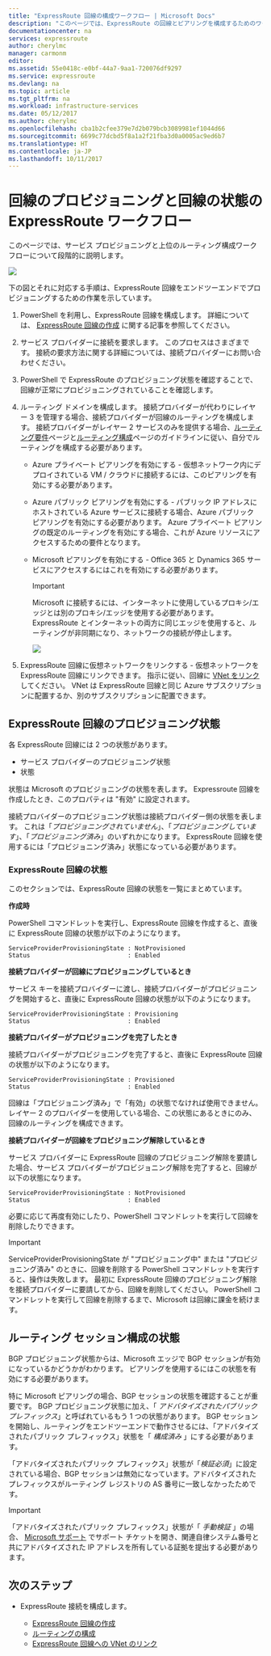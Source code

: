 ```yaml
---
title: "ExpressRoute 回線の構成ワークフロー | Microsoft Docs"
description: "このページでは、ExpressRoute の回線とピアリングを構成するためのワークフローについて段階的に説明します。"
documentationcenter: na
services: expressroute
author: cherylmc
manager: carmonm
editor: 
ms.assetid: 55e0418c-e0bf-44a7-9aa1-720076df9297
ms.service: expressroute
ms.devlang: na
ms.topic: article
ms.tgt_pltfrm: na
ms.workload: infrastructure-services
ms.date: 05/12/2017
ms.author: cherylmc
ms.openlocfilehash: cba1b2cfee379e7d2b079bcb3089981ef1044d66
ms.sourcegitcommit: 6699c77dcbd5f8a1a2f21fba3d0a0005ac9ed6b7
ms.translationtype: HT
ms.contentlocale: ja-JP
ms.lasthandoff: 10/11/2017
---
```

# <a name="expressroute-workflows-for-circuit-provisioning-and-circuit-states"></a>回線のプロビジョニングと回線の状態の ExpressRoute ワークフロー
このページでは、サービス プロビジョニングと上位のルーティング構成ワークフローについて段階的に説明します。

![](./media/expressroute-workflows/expressroute-circuit-workflow.png)

下の図とそれに対応する手順は、ExpressRoute 回線をエンドツーエンドでプロビジョニングするための作業を示しています。 

1. PowerShell を利用し、ExpressRoute 回線を構成します。 詳細については、 [ExpressRoute 回線の作成](expressroute-howto-circuit-classic.md) に関する記事を参照してください。
2. サービス プロバイダーに接続を要求します。 このプロセスはさまざまです。 接続の要求方法に関する詳細については、接続プロバイダーにお問い合わせください。
3. PowerShell で ExpressRoute のプロビジョニング状態を確認することで、回線が正常にプロビジョニングされていることを確認します。 
4. ルーティング ドメインを構成します。 接続プロバイダーが代わりにレイヤー 3 を管理する場合、接続プロバイダーが回線のルーティングを構成します。 接続プロバイダーがレイヤー 2 サービスのみを提供する場合、[ルーティング要件](expressroute-routing.md)ページと[ルーティング構成](expressroute-howto-routing-classic.md)ページのガイドラインに従い、自分でルーティングを構成する必要があります。
   
   * Azure プライベート ピアリングを有効にする - 仮想ネットワーク内にデプロイされている VM / クラウドに接続するには、このピアリングを有効にする必要があります。
   * Azure パブリック ピアリングを有効にする - パブリック IP アドレスにホストされている Azure サービスに接続する場合、Azure パブリック ピアリングを有効にする必要があります。 Azure プライベート ピアリングの既定のルーティングを有効にする場合、これが Azure リソースにアクセスするための要件となります。
   * Microsoft ピアリングを有効にする - Office 365 と Dynamics 365 サービスにアクセスするにはこれを有効にする必要があります。 
     
     > [!IMPORTANT]
     > Microsoft に接続するには、インターネットに使用しているプロキシ/エッジとは別のプロキシ/エッジを使用する必要があります。 ExpressRoute とインターネットの両方に同じエッジを使用すると、ルーティングが非同期になり、ネットワークの接続が停止します。
     > 
     > 
     
     ![](./media/expressroute-workflows/routing-workflow.png)
5. ExpressRoute 回線に仮想ネットワークをリンクする - 仮想ネットワークを ExpressRoute 回線にリンクできます。 指示に従い、回線に [VNet をリンク](expressroute-howto-linkvnet-arm.md) してください。 VNet は ExpressRoute 回線と同じ Azure サブスクリプションに配置するか、別のサブスクリプションに配置できます。

## <a name="expressroute-circuit-provisioning-states"></a>ExpressRoute 回線のプロビジョニング状態
各 ExpressRoute 回線には 2 つの状態があります。

* サービス プロバイダーのプロビジョニング状態
* 状態

状態は Microsoft のプロビジョニングの状態を表します。 Expressroute 回線を作成したとき、このプロパティは "有効" に設定されます。

接続プロバイダーのプロビジョニング状態は接続プロバイダー側の状態を表します。 これは「*プロビジョニングされていません*」、「*プロビジョニングしています*」、「*プロビジョニング済み*」のいずれかになります。 ExpressRoute 回線を使用するには「プロビジョニング済み」状態になっている必要があります。

### <a name="possible-states-of-an-expressroute-circuit"></a>ExpressRoute 回線の状態
このセクションでは、ExpressRoute 回線の状態を一覧にまとめています。

**作成時**

PowerShell コマンドレットを実行し、ExpressRoute 回線を作成すると、直後に ExpressRoute 回線の状態が以下のようになります。

    ServiceProviderProvisioningState : NotProvisioned
    Status                           : Enabled


**接続プロバイダーが回線にプロビジョニングしているとき**

サービス キーを接続プロバイダーに渡し、接続プロバイダーがプロビジョニングを開始すると、直後に ExpressRoute 回線の状態が以下のようになります。

    ServiceProviderProvisioningState : Provisioning
    Status                           : Enabled


**接続プロバイダーがプロビジョニングを完了したとき**

接続プロバイダーがプロビジョニングを完了すると、直後に ExpressRoute 回線の状態が以下のようになります。

    ServiceProviderProvisioningState : Provisioned
    Status                           : Enabled

回線は「プロビジョニング済み」で「有効」の状態でなければ使用できません。 レイヤー 2 のプロバイダーを使用している場合、この状態にあるときにのみ、回線のルーティングを構成できます。

**接続プロバイダーが回線をプロビジョニング解除しているとき**

サービス プロバイダーに ExpressRoute 回線のプロビジョニング解除を要請した場合、サービス プロバイダーがプロビジョニング解除を完了すると、回線が以下の状態になります。

    ServiceProviderProvisioningState : NotProvisioned
    Status                           : Enabled


必要に応じて再度有効にしたり、PowerShell コマンドレットを実行して回線を削除したりできます。  

> [!IMPORTANT]
> ServiceProviderProvisioningState が "プロビジョニング中" または "プロビジョニング済み" のときに、回線を削除する PowerShell コマンドレットを実行すると、操作は失敗します。 最初に ExpressRoute 回線のプロビジョニング解除を接続プロバイダーに要請してから、回線を削除してください。 PowerShell コマンドレットを実行して回線を削除するまで、Microsoft は回線に課金を続けます。
> 
> 

## <a name="routing-session-configuration-state"></a>ルーティング セッション構成の状態
BGP プロビジョニング状態からは、Microsoft エッジで BGP セッションが有効になっているかどうかがわかります。 ピアリングを使用するにはこの状態を有効にする必要があります。

特に Microsoft ピアリングの場合、BGP セッションの状態を確認することが重要です。 BGP プロビジョニング状態に加え、「 *アドバタイズされたパブリック プレフィックス*」と呼ばれているもう 1 つの状態があります。 BGP セッションを開始し、ルーティングをエンドツーエンドで動作させるには、「アドバタイズされたパブリック プレフィックス」状態を「 *構成済み* 」にする必要があります。 

「アドバタイズされたパブリック プレフィックス」状態が「*検証必須*」に設定されている場合、BGP セッションは無効になっています。アドバタイズされたプレフィックスがルーティング レジストリの AS 番号に一致しなかったためです。 

> [!IMPORTANT]
> 「アドバタイズされたパブリック プレフィックス」状態が「 *手動検証* 」の場合、 [Microsoft サポート](https://portal.azure.com/?#blade/Microsoft_Azure_Support/HelpAndSupportBlade) でサポート チケットを開き、関連自律システム番号と共にアドバタイズされた IP アドレスを所有している証拠を提出する必要があります。
> 
> 

## <a name="next-steps"></a>次のステップ
* ExpressRoute 接続を構成します。
  
  * [ExpressRoute 回線の作成](expressroute-howto-circuit-arm.md)
  * [ルーティングの構成](expressroute-howto-routing-arm.md)
  * [ExpressRoute 回線への VNet のリンク](expressroute-howto-linkvnet-arm.md)

